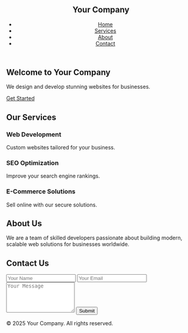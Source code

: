 <!DOCTYPE html>
<html lang="en">
<head>
  <meta charset="UTF-8">
  <meta name="viewport" content="width=device-width, initial-scale=1.0">
  <title>Modern Business Website</title>
  <link rel="stylesheet" href="css/styles.css">
</head>
<body>
  <!-- Header Section -->
  <header class="header">
    <div class="container">
      <nav class="navbar">
        <h1 class="logo">Your Company</h1>
        <ul class="nav-links">
          <li><a href="#home">Home</a></li>
          <li><a href="#services">Services</a></li>
          <li><a href="#about">About</a></li>
          <li><a href="#contact">Contact</a></li>
        </ul>
      </nav>
    </div>
  </header>

  <!-- Hero Section -->
  <section id="home" class="hero">
    <div class="container">
      <h1>Welcome to Your Company</h1>
      <p>We design and develop stunning websites for businesses.</p>
      <a href="#contact" class="cta-btn">Get Started</a>
    </div>
  </section>

  <!-- Services Section -->
  <section id="services" class="services">
    <div class="container">
      <h2>Our Services</h2>
      <div class="service-cards">
        <div class="card">
          <h3>Web Development</h3>
          <p>Custom websites tailored for your business.</p>
        </div>
        <div class="card">
          <h3>SEO Optimization</h3>
          <p>Improve your search engine rankings.</p>
        </div>
        <div class="card">
          <h3>E-Commerce Solutions</h3>
          <p>Sell online with our secure solutions.</p>
        </div>
      </div>
    </div>
  </section>

  <!-- About Us Section -->
  <section id="about" class="about">
    <div class="container">
      <h2>About Us</h2>
      <p>
        We are a team of skilled developers passionate about building modern, scalable web solutions for businesses worldwide.
      </p>
    </div>
  </section>

  <!-- Contact Section -->
  <section id="contact" class="contact">
    <div class="container">
      <h2>Contact Us</h2>
      <form>
        <input type="text" placeholder="Your Name" required>
        <input type="email" placeholder="Your Email" required>
        <textarea placeholder="Your Message" rows="5" required></textarea>
        <button type="submit">Submit</button>
      </form>
    </div>
  </section>

  <!-- Footer -->
  <footer class="footer">
    <div class="container">
      <p>&copy; 2025 Your Company. All rights reserved.</p>
    </div>
  </footer>

  <script src="js/script.js"></script>
</body>
</html>
